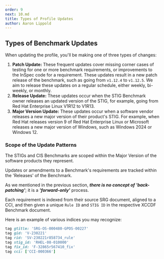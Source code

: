 ```yaml
---
order: 9
next: 10.md
title: Types of Profile Updates
author: Aaron Lippold
---
```


## Types of Benchmark Updates

When updating the profile, you'll be making one of three types of changes:

1. **Patch Update:** These frequent updates cover missing corner cases of testing for one or more benchmark requirements, or improvements to the InSpec code for a requirement. These updates result in a new patch release of the benchmark, such as going from `v1.12.4` to `v1.12.5`. We aim to release these updates on a regular schedule, either weekly, bi-weekly, or monthly.
2. **Release Update:** These updates occur when the STIG Benchmark owner releases an updated version of the STIG, for example, going from Red Hat Enterprise Linux V1R12 to V1R13.
3. **Major Version Update:** These updates occur when a software vendor releases a new major version of their product's STIG. For example, when Red Hat releases version 9 of Red Hat Enterprise Linux or Microsoft releases a new major version of Windows, such as Windows 2024 or Windows 12.

### Scope of the Update Patterns

The STIGs and CIS Benchmarks are scoped within the Major Version of the software products they represent.

Updates or amendments to a Benchmark's requirements are tracked within the 'Releases' of the Benchmark.

As we mentioned in the previous section, ***there is no concept of 'back-patching'***; it is a ***'forward-only'*** process.

Each requirement is indexed from their source SRG document, aligned to a CCI, and then given a unique `Rule ID` and `STIG ID` in the respective XCCDF Benchmark document.

Here is an example of various indices you may recognize:

```ruby
tag gtitle: 'SRG-OS-000480-GPOS-00227'
tag gid: 'V-230221'
tag rid: 'SV-230221r858734_rule'
tag stig_id: 'RHEL-08-010000'
tag fix_id: 'F-32865r567410_fix'
tag cci: ['CCI-000366']
```